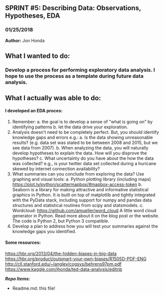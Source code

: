 ## SPRINT #5: Describing Data: Observations, Hypotheses, EDA
### 01/25/2018

**Author:** Jon Honda

## What I wanted to do:
### Develop a process for performing exploratory data analysis. I hope to use the process as a template during future data analysis.

## What I actually was able to do:
#### I developed an EDA proces: 
 1. Remember: 
    a. the goal is to develop a sense of "what is going on" by identifying patterns
    b. let the data drive your exploration.
 2. Analysis doesn't need to be completely perfect. But, you should identify knowledge gaps and errors e.g.:
    a. Is the data showing unreasonable results? (e.g. data set was stated to be between 2008 and 2015, but we see data from 2007).
    b. When analyzing the data, you will naturally develop hypotheses to explain the data. How will you disprove the hypotheses?
    c. What uncertainty do you have about the how the data was collected? e.g., is your twitter data set collected during a huricane skewed by internet connection availability?
 3. What summaries can you conclude from exploring the data? Use graphing and visual tools:
    a. Python plotting library (including maps) https://plot.ly/python/scattermapbox/#mapbox-access-token
    b. Seaborn is a library for making attractive and informative statistical graphics in Python. It is built on top of matplotlib and tightly integrated with the PyData stack, including support for numpy and pandas data structures and statistical routines from scipy and statsmodels.
    c. Wordcloud: https://github.com/amueller/word_cloud A little word cloud generator in Python. Read more about it on the blog post or the website. The code is Python 2, but Python 3 compatible. 
 4. Develop a plan to address how you will test your summaries against the knowledge gaps you identified.


#### Some resources:
https://hbr.org/2013/04/the-hidden-biases-in-big-data
https://hbr.org/product/outsmart-your-own-biases/R1505D-PDF-ENG
http://cll.stanford.edu/~langley/cogsys/behrens97pm.pdf
https://www.kaggle.com/jhonda/ted-data-analysis/editnb

__*Repo Items:*__
- Readme.md: this file!
